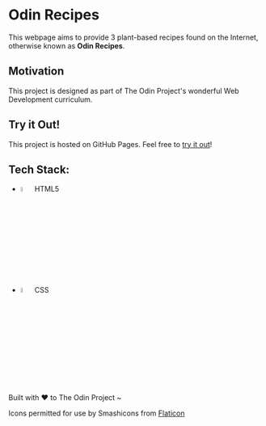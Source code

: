 # Odin Recipes

This webpage aims to provide 3 plant-based recipes found on the Internet, otherwise known as **Odin Recipes**.

## Motivation

This project is designed as part of The Odin Project's wonderful Web Development curriculum.

## Try it Out!

This project is hosted on GitHub Pages. Feel free to [try it out](https://raineedust.github.io/odin-recipes/)!

## Tech Stack:

- <img src="https://cdn.jsdelivr.net/gh/devicons/devicon/icons/html5/html5-original-wordmark.svg" width= 5% /> HTML5
- <img src="https://cdn.jsdelivr.net/gh/devicons/devicon/icons/css3/css3-original-wordmark.svg" width= 5% /> CSS

Built with :heart: to The Odin Project ~

Icons permitted for use by Smashicons from <a href="https://www.flaticon.com/free-icons/vegan" title="vegan icons">Flaticon</a>

